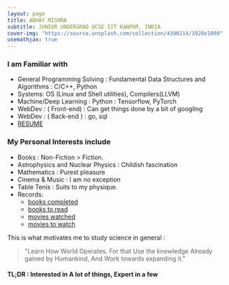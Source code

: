 ```yaml
---
layout: page
title: ABHAY MISHRA
subtitle: JUNIOR UNDERGRAD @CSE IIT KANPUR, INDIA
cover-img: "https://source.unsplash.com/collection/4390214/1920x1080"
usemathjax: true
---
```


### I am Familiar with

- General Programming Solving : Fundamental Data Structures and Algorithms : C/C++, Python
- Systems: OS (Linux and Shell utilities), Compilers(LLVM)
- Machine/Deep Learning : Python : Tensorflow, PyTorch
- WebDev : ( Front-end) : Can get things done by a bit of googling
- WebDev : ( Back-end ) : go, sql
- <a href="../PDF/190017_AbhayMishra_resume.pdf" target="_blank">RESUME</a>

### My Personal Interests include

- Books : Non-Fiction > Fiction.
- Astrophysics and Nuclear Physics : Childish fascination
- Mathematics : Purest pleasure
- Cinema & Music : I am no exception
- Table Tenis : Suits to my physique.
- Records:
  - <a href="../PDF/books_completed.pdf" target="_blank">books completed</a>
  - <a href="../PDF/books_to_read.pdf" target="_blank">books to read</a>
  - <a href="../PDF/movies_by_stars.pdf" target="_blank">movies watched</a>
  - <a href="../PDF/movies_to_watch.pdf" target="_blank">movies to watch</a>


This is what motivates me to study science in general :

> "Learn How World Operates. For that Use the knowledge Already gained by Humankind, And Work towards expanding it."

#### TL;DR : Interested in A lot of things, Expert in a few
